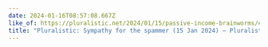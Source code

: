 ```yaml
---
date: 2024-01-16T08:57:08.667Z
like_of: https://pluralistic.net/2024/01/15/passive-income-brainworms/#four-hour-work-week
title: "Pluralistic: Sympathy for the spammer (15 Jan 2024) – Pluralistic: Daily links from Cory Doctorow"
---
```


